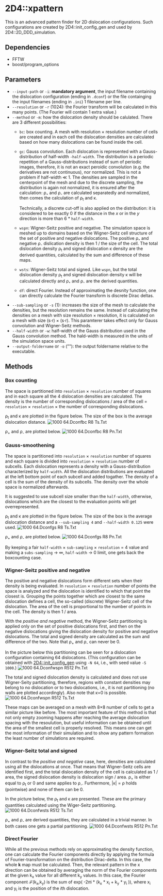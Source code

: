 # 2D4::xpattern
This is an advanced pattern finder for 2D dislocation configurations. Such configurations are created by 2D4::init_config_gen and used by 2D4\::2D_DDD_simulation.

## Dependencies
* FFTW
* boost/program_options

## Parameters
* `--input-path` or `-i`: **mandatory argument**, the input filename containing the dislocation configuration (ending in `.dconf`) or the file containging the input filenames (ending in `.ini`) 1 filename per line.
* `--resolution` or `-r` (1024): the Fourier transform will be calculated in this many points. (The Fourier will contain 1 extra value.) 
* `--method` or `-m`: how the dislocation density should be calulated. There are 3 different possibilities:
  * `bc`: box counting. A mesh with resolution × resolution number of cells are created and in each cell the dislocation densities are calculated based on how many dislocations can be found inside the cell.
  * `gc`: Gauss convolution. Each dislocation is represented with a Gauss-distribution of half-width `-half-width`. The distribution is a periodic repetition of a Gauss-distributions instead of sum of periodic images, therefore, it is not an exact peroidic convolution (e.g. the derivatives are not continuous), nor normalized. This is not a problem if half-width ≪ 1. The densities are sampled in the centerpoint of the mesh and due to the discrete sampling, the distribution is again not normalized, it is ensured after the calculation: ρ₊ and ρ₋ are calculated separatedly and normalized, then comes the calculation of ρ<sub>t</sub> and κ.
    
    Technically, a discrete cut-off is also applied on the distribution: it is considered to be exactly 0 if the distance in the *x* or in the *y* direction is more than 6 * `half-width`.

  * `wspn`: Wigner-Seitz positive and negative. The simulation space is meshed up to domains based on the Wigner-Seitz cell structure of the set of positive and negative dislocations. The positive ρ₊ and negative ρ₋ dislication density is then 1 / the size of the cell. The total dislocation density ρ<sub>t</sub> and signed dislocation κ density are the derived quantities, calculated by the sum and difference of these maps.
  * `wsts`: Wigner-Seitz total and signed. Like `wspn`, but the total dislocation density ρ<sub>t</sub> and signed dislocation density κ will be calculated directly and ρ₊ and ρ₋ are the derived quantities.
  * `df`: direct Fourier. Instead of approximating the desnity function, one can directly calculate the Fourier transform is discrete Dirac deltas.
* `--sub-sampling` or `-s` (1): increases the size of the mesh to calculate the densities, but the resolution remains the same. Instead of calculating the densities on a mesh with size resolution × resolution, it is calculated on a mesh with size (s·r) × (s·r). This paramterer takes effect only for Gauss convolution and Wigner-Seitz methods.
* `--half-width` or `-w`: half-width of the Gauss distribution used in the Gauss convolution method. The hald-width is measured in the units of the simulation space units.
* `--output-foldername` or `-o` (""): the output foldername relative to the executable.

## Methods
### Box counting
The space is partitioned into `resolution` × `resolution` number of squares and in each square all the 4 dislocation densities are calculated. The density is the number of corresponding dislocations / area of the cell = `resolution` × `resolution` × the number of corresponding dislocations.

ρ<sub>t</sub> and κ are plotted in the figure below. The size of the box is the average dislocation distance.
![1000 64.Dconfbc R8 Ts.Txt](example_with_64_dislocations/1000_64.dconfbc_r8_ts.txt.png)

ρ<sub>+</sub> and ρ<sub>-</sub> are plotted below.
![1000 64.Dconfbc R8 Pn.Txt](example_with_64_dislocations/1000_64.dconfbc_r8_pn.txt.png)

### Gauss-smoothening
The space is partitioned into `resolution` × `resolution` number of squares and each square is divided into `resolution` × `resolution` number of subcells. Each dislocation represents a density with a Gauss-distribution characterized by `half-width`. All the dislocation distributions are evaluated at the left bottom point of each subcell and added togather. The density of a cell is the sum of the density of its subcells. The density over the whole space is normalized afterwards.

It is suggested to use subcell size smaller than the `half-width`, otherwise, dislocations which are the closest to the evaluation points will get overrepresented.

ρ<sub>t</sub> and κ are plotted in the figure below. The size of the box is the average dislocation distance and a `--sub-sampling 4` and `--half-width 0.125` were used.
![1000 64.Dconfgs R8 Ts.Txt](example_with_64_dislocations/1000_64.dconfgs_r8_ts.txt.png)

ρ<sub>+</sub> and ρ<sub>-</sub> are plotted below.
![1000 64.Dconfgs R8 Pn.Txt](example_with_64_dislocations/1000_64.dconfgs_r8_pn.txt.png)

By keeping a fair `half-width` × `sub-sampling` × `resolution` = 4 value and making a `subs-sampling` → ∞, `half-width` → 0 limit, one gets back the boxcounting case.

### Wigner-Seitz positive and negative

The positive and negative dislocations form different sets when their density is being evaluated. In `resolution` × `resolution` number of points the space is analyzed and the dislocation is identified to which that point the closest is. Grouping the points together which are closest to the same dislocation defines a cell, the so-called (discrete) Wigner-Seitz cell of the dislocation. The area of the cell is proportional to the number of points in the cell. The density is then 1 / area.

With the *positive and negative* method, the Wigner-Seitz partitioning is applied only on the set of positive dislocations first, and then on the negative dislocations giving the dislocation density for positive and negative dislocations. The total and signed density are calculated as the sum and difference of the two. Note that ρ<sub>+</sub> and ρ<sub>-</sub> can never be 0.

In the picture below this partitioning can be seen for a dislocation configuration containing 64 dislocations. (This configuration can be obtained with [2D4::init_config_gen](https://github.com/danieltuzes/2D4/tree/master/init_config_gen) using `-N 64`, i.e., with seed value `-S 1000`.)
![1000 64.Dconfwspn R512 Pn.Txt](example_with_64_dislocations/1000_64.dconfwspn_r512_pn.txt.png)

The total and signed dislocation density is calculated and does not use Wigner-Seity partitioning, therefore, regions with constant densities may belong to no dislocation or to two dislocations, i.e., it is not partitioning (no walls are plotted accordingly). Also note that κ=0 is possible.
![1000 64.Dconfwspn R512 Ts.Txt](example_with_64_dislocations/1000_64.dconfwspn_r512_ts.txt.png)

These maps can be averaged on a mesh with 8×8 number of cells to get a similar picture like before. The most important feature of this method is that not only empty zooming happens after reaching the average dislocation spacing with the resoulution, but useful information can be obtained until the area of the smallest cell is properly resolved. This means one can get the most information of their simulation and to show any pattern formation the least number of simulations are required.

### Wigner-Seitz total and signed
In contrast to the *positive and negative* case, here, densities are calculated using all the dislocations at once. That means that Wigner-Seitz cells are identified first, and the total dislocation density of the cell is calculated as 1 / area, the signed dislocation density is dislocation sign / area. ρ<sub>+</sub> is either equal to ρ<sub>t</sub> or 0 and same applies to ρ<sub>-</sub>. Furthermore, |κ| = ρ holds (pointwise) and none of them can be 0.

In the picture below, the ρ<sub>t</sub> and κ are presented. These are the primary quantities calculated using the Wiger-Seitz partitioning.
![1000 64.Dconfwsts R512 Ts.Txt](example_with_64_dislocations/1000_64.dconfwsts_r512_ts.txt.png)

ρ<sub>+</sub> and ρ<sub>-</sub> are derived quantities, they are calculated in a trivial manner. In both cases one gets a partial partitioning.
![1000 64.Dconfwsts R512 Pn.Txt](example_with_64_dislocations/1000_64.dconfwsts_r512_pn.txt.png)

### Direct Fourier
While all the previous methods rely on approximating the density function, one can calculate the Fourier components directly by applying the formula of Fourier-transformation on the distribution Dirac-delta. In this case, the whole 𝐤 map must be calculated. Then, the relevant pattern in the x direction can be obtained by averaging the norm of the Fourier components at the given k<sub>x</sub> value for all different k<sub>y</sub> values. In this case, the Fourier component ℱ(k<sub>x</sub>,k<sub>y</sub>) is the sum of exp( -2*π*i * (k<sub>x</sub> * x<sub>i</sub> + k<sub>y</sub> * y<sub>i</sub> )), where x<sub>i</sub> and y<sub>i</sub> is the position of the *i*th dislocation.